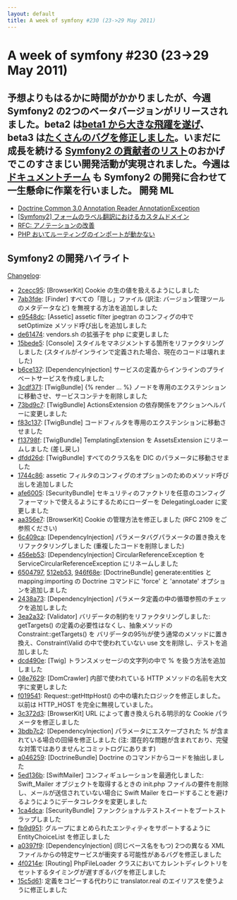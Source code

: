```yaml
---
layout: default
title: A week of symfony #230 (23->29 May 2011)
---
```


A week of symfony #230 (23->29 May 2011)
========================================

予想よりもはるかに時間がかかりましたが、今週 Symfony2 の2つのベータバージョンがリリースされました。beta2 は[beta1 から大きな飛躍を遂げ](https://github.com/symfony/symfony/compare/v2.0.0BETA1...v2.0.0BETA2)、beta3 は[たくさんのバグを修正しました](https://github.com/symfony/symfony/compare/v2.0.0BETA2...v2.0.0BETA3)。いまだに成長を続ける [Symfony2 の貢献者のリスト](http://symfony.com/contributors)のおかげでこのすさまじい開発活動が実現されました。今週は[ドキュメントチーム](https://github.com/symfony/symfony-docs/commits/master) も Symfony2 の開発に合わせて一生懸命に作業を行いました。
開発 ML
-------

  * [Doctrine Common 3.0 Annotation Reader AnnotationException](https://groups.google.com/forum/#!topic/symfony-devs/iVFlMukBxNU)
  * [\[Symfony2\] フォームのラベル翻訳におけるカスタムドメイン](https://groups.google.com/forum/#!topic/symfony-devs/gZ0HnRP7JDM)
  * [RFC: アノテーションの改善](https://groups.google.com/forum/#!topic/symfony-devs/VRgxOyf0_-w)
  * [PHP おいてルーティングのインポートが動かない](https://groups.google.com/forum/#!topic/symfony-devs/8IFnPbIb6jc)

Symfony2 の開発ハイライト
-------------------------

[Changelog](http://github.com/symfony/symfony/commits/master):

  * [2cecc95](http://github.com/symfony/symfony/commit/2cecc95d9e789d39921d5ca7153b52adb6aefba7 "2cecc95d9e789d39921d5ca7153b52adb6aefba7 commit on github"): \[BrowserKit\] Cookie の生の値を扱えるようにしました
  * [7ab3fde](http://github.com/symfony/symfony/commit/7ab3fdeb8325d5a72c44dc73214c97f366a11c4c "7ab3fdeb8325d5a72c44dc73214c97f366a11c4c commit on github"): \[Finder\] すべての「隠し」ファイル (訳注: バージョン管理ツールのメタデータなど) を無視する方法を追加しました
  * [e9548dc](http://github.com/symfony/symfony/commit/e9548dc80c97d90480fac4919c70eddd240ae042 "e9548dc80c97d90480fac4919c70eddd240ae042 commit on github"): \[Assetic\] assetic filter jpegtran のコンフィグの中で setOptimize メソッド呼び出しを追加しました
  * [de61474](http://github.com/symfony/symfony/commit/de61474cb73801dd7d17003cb911ea1c6439fe4f "de61474cb73801dd7d17003cb911ea1c6439fe4f commit on github"): vendors.sh の拡張子を php に変更しました
  * [15bede5](http://github.com/symfony/symfony/commit/15bede5a634c996191d1929caaacaa7e42cf18d0 "15bede5a634c996191d1929caaacaa7e42cf18d0 commit on github"): \[Console\] スタイルをマネジメントする箇所をリファクタリングしました (スタイルがインラインで定義された場合、現在のコードは壊れました)
  * [b6ce137](http://github.com/symfony/symfony/commit/b6ce137e2d3becc8919e7b6af1cecfa8d3d1333b "b6ce137e2d3becc8919e7b6af1cecfa8d3d1333b commit on github"): \[DependencyInjection\] サービスの定義からインラインのプライベートサービスを作成しました
  * [3cdf371](http://github.com/symfony/symfony/commit/3cdf371c2beb1f49aa99cb4b030097f0f8ae5d31 "3cdf371c2beb1f49aa99cb4b030097f0f8ae5d31 commit on github"): \[TwigBundle\] {% render ... %} ノードを専用のエクステンションに移動させ、サービスコンテナを削除しました
  * [73bd9c7](http://github.com/symfony/symfony/commit/73bd9c72afe95b9d8769549bfa0bedfb74645dcf "73bd9c72afe95b9d8769549bfa0bedfb74645dcf commit on github"): \[TwigBundle\] ActionsExtension の依存関係をアクションヘルパーに変更しました
  * [f83c137](http://github.com/symfony/symfony/commit/f83c1376a1796b7a08c704c97bf0186b8699c31f "f83c1376a1796b7a08c704c97bf0186b8699c31f commit on github"): \[TwigBundle\] コードフィルタを専用のエクステンションに移動させました
  * [f13798f](http://github.com/symfony/symfony/commit/f13798fa5e28b151eaa3387ad23aa60b1d63cc2f "f13798fa5e28b151eaa3387ad23aa60b1d63cc2f commit on github"): \[TwigBundle\] TemplatingExtension を AssetsExtension にリネームしました (差し戻し)
  * [dfdd26d](http://github.com/symfony/symfony/commit/dfdd26d6c45b0f45d3dce4bc61a38838e04f1b2c "dfdd26d6c45b0f45d3dce4bc61a38838e04f1b2c commit on github"): \[TwigBundle\] すべてのクラス名を DIC のパラメータに移動させました
  * [1744c86](http://github.com/symfony/symfony/commit/1744c86c18c2ffae944bb2289ae166bb4a2e49b6 "1744c86c18c2ffae944bb2289ae166bb4a2e49b6 commit on github"): assetic フィルタのコンフィグのオプションのためのメソッド呼び出しを追加しました
  * [afe6005](http://github.com/symfony/symfony/commit/afe6005f49be20b302da9f7b5398d1a58e837a86 "afe6005f49be20b302da9f7b5398d1a58e837a86 commit on github"): \[SecurityBundle\] セキュリティのファクトリを任意のコンフィグフォーマットで使えるようにするためにローダーを DelegatingLoader に変更しました
  * [aa356e7](http://github.com/symfony/symfony/commit/aa356e7288a4abb7037946ce6da9feed0162f711 "aa356e7288a4abb7037946ce6da9feed0162f711 commit on github"): \[BrowserKit\] Cookie の管理方法を修正しました (RFC 2109 をご参照ください)
  * [6c409ca](http://github.com/symfony/symfony/commit/6c409cac84da02ac2656b889891d089ffd62d41b "6c409cac84da02ac2656b889891d089ffd62d41b commit on github"): \[DependencyInjection\] パラメータバグパラメータの置き換えをリファクタリングしました (重複したコードを削除しました)
  * [456eb53](http://github.com/symfony/symfony/commit/456eb53eb8f71c837c14cd18964b0d86025507cd "456eb53eb8f71c837c14cd18964b0d86025507cd commit on github"): \[DependencyInjection\] CircularReferenceException を ServiceCircularReferenceException にリネームしました
  * [6504797](http://github.com/symfony/symfony/commit/650479735be54b403cf40cba81da4c0686eb85d9 "650479735be54b403cf40cba81da4c0686eb85d9 commit on github"), [512eb53](http://github.com/symfony/symfony/commit/512eb5378a20975b09e5c781e9a4947af71c9e0f "512eb5378a20975b09e5c781e9a4947af71c9e0f commit on github"), [946f68e](http://github.com/symfony/symfony/commit/946f68e0294812d65ee0a0b102adbc4f9e4298e7 "946f68e0294812d65ee0a0b102adbc4f9e4298e7 commit on github"): \[DoctrineBundle\] generate:entities と mapping:importing の Doctrine コマンドに 'force' と 'annotate' オプションを追加しました
  * [2438a73](http://github.com/symfony/symfony/commit/2438a73c7baf05e69edfb91e52ba1e55c422286e "2438a73c7baf05e69edfb91e52ba1e55c422286e commit on github"): \[DependencyInjection\] パラメータ定義の中の循環参照のチェックを追加しました
  * [3ea2a32](http://github.com/symfony/symfony/commit/3ea2a32c5334dbff66faf8036cec33955e7d52a0 "3ea2a32c5334dbff66faf8036cec33955e7d52a0 commit on github"): \[Validator\] バリデータの制約をリファクタリングしました: getTargets() の定義の必要性はなくし、抽象メソッドの Constraint::getTargets() を バリデータの95％が使う通常のメソッドに置き換え、Constraint\Valid の中で使われていない use 文を削除し、テストを追加しました
  * [dcd490e](http://github.com/symfony/symfony/commit/dcd490e03f5ff2e0a0ee2b5a657e6f2354e33ff9 "dcd490e03f5ff2e0a0ee2b5a657e6f2354e33ff9 commit on github"): \[Twig\] トランスメッセージの文字列の中で % を扱う方法を追加しました
  * [08e7629](http://github.com/symfony/symfony/commit/08e7629fb429e84a22bf69713fb5a78abdc58a13 "08e7629fb429e84a22bf69713fb5a78abdc58a13 commit on github"): \[DomCrawler\] 内部で使われている HTTP メソッドの名前を大文字に変更しました
  * [f019541](http://github.com/symfony/symfony/commit/f01954171636b3f2b793eb4e562fa5c99cf49e5f "f01954171636b3f2b793eb4e562fa5c99cf49e5f commit on github"): Request::getHttpHost() の中の壊れたロジックを修正しました。以前は HTTP_HOST を完全に無視していました。
  * [3c372d3](http://github.com/symfony/symfony/commit/3c372d3773ba845a3778ed77f45a9163e0a294c8 "3c372d3773ba845a3778ed77f45a9163e0a294c8 commit on github"): \[BrowserKit\] URL によって書き換えられる明示的な Cookie パラメータを修正しました
  * [3bdb7c2](http://github.com/symfony/symfony/commit/3bdb7c2b571c298f6ff4177667e8a59e7477eefe "3bdb7c2b571c298f6ff4177667e8a59e7477eefe commit on github"): \[DependencyInjection\] パラメータにエスケープされた % が含まれている場合の回帰を修正しました (注: 潜在的な問題が含まれており、完璧な対策ではありませんとコミットログにあります)
  * [a046259](http://github.com/symfony/symfony/commit/a0462593ebca5f8c3af98354d1f250ffe758be64 "a0462593ebca5f8c3af98354d1f250ffe758be64 commit on github"): \[DoctrineBundle\] Doctrine のコマンドからコードを抽出しました
  * [5ed136b](http://github.com/symfony/symfony/commit/5ed136b3f18adc2c4f43baecaf9d113d615e6a34 "5ed136b3f18adc2c4f43baecaf9d113d615e6a34 commit on github"): \[SwiftMailer\] コンフィギュレーションを最適化しました: Swift_Mailer オブジェクトを取得するときの init.php ファイルの要件を削除し、メールが送信されていない場合に Swift Mailer をロードすることを避けるようにようにデータコレクタを変更しました
  * [1ca4dca](http://github.com/symfony/symfony/commit/1ca4dcad91aae10de4e3d5114211f80329fadf2e "1ca4dcad91aae10de4e3d5114211f80329fadf2e commit on github"): \[SecurityBundle\] ファンクショナルテストスイートをブートストラップしました
  * [fb9d951](http://github.com/symfony/symfony/commit/fb9d951b1d220a3a84a0228ca2fee7c7b8883bd5 "fb9d951b1d220a3a84a0228ca2fee7c7b8883bd5 commit on github"): グループにまとめられたエンティティをサポートするように EntityChoiceList を修正しました
  * [a0397f9](http://github.com/symfony/symfony/commit/a0397f99f5a6f0ed43b23da4ea5480c83822182b "a0397f99f5a6f0ed43b23da4ea5480c83822182b commit on github"): \[DependencyInjection\] (同じベース名をもつ) 2つの異なる XML ファイルからの特定サービスが衝突する可能性があるバグを修正しました
  * [4f0214e](http://github.com/symfony/symfony/commit/4f0214eff410412204961553b2802be3acabd456 "4f0214eff410412204961553b2802be3acabd456 commit on github"): \[Routing\] PhpFileLoader クラスにおいてカレントディレクトリをセットするタイミングが遅すぎるバグを修正しました
  * [15c5d61](http://github.com/symfony/symfony/commit/15c5d61af890b597b7722248bd6bf4b2be9eb3ff "15c5d61af890b597b7722248bd6bf4b2be9eb3ff commit on github"): 定義をコピーする代わりに translator.real のエイリアスを使うように修正しました
